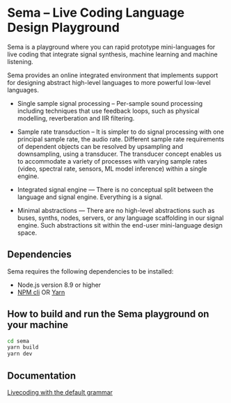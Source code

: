 # Sema – Live Coding Language Design Playground #

Sema is a playground where you can rapid prototype mini-languages for live coding that integrate signal synthesis, machine learning and machine listening. 

Sema provides an online integrated environment that implements support for designing abstract high-level languages to more powerful low-level languages.

* Single sample signal processing – Per-sample sound processing including techniques that use feedback loops, such as physical modelling, reverberation and IIR filtering.

* Sample rate transduction – It is simpler to do signal processing with one principal sample rate, the audio rate. Different sample rate requirements of dependent objects can be resolved by upsampling and downsampling, using a transducer. The transducer concept enables us to accommodate a variety of processes with varying sample rates (video, spectral rate, sensors, ML model inference) within a single engine.

* Integrated signal engine — There is no conceptual split between the language and signal engine. Everything is a signal.

* Minimal abstractions — There are no high-level abstractions such as buses, synths, nodes, servers, or any language scaffolding in our signal engine. Such abstractions sit within the end-user mini-language design space.

## Dependencies

Sema requires the following dependencies to be installed:

 - Node.js version 8.9 or higher
 - [NPM cli](https://docs.npmjs.com/cli/npm) OR [Yarn](https://yarnpkg.com/en/)

## How to build and run the Sema playground on your machine 

```sh
cd sema
yarn build
yarn dev
```

## Documentation

[Livecoding with the default grammar](doc/LiveCodingAPI_defaultGrammar.md)
